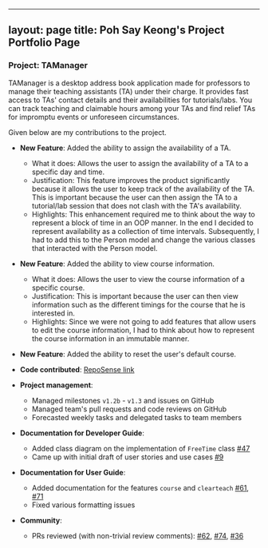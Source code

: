 
---
layout: page
title: Poh Say Keong's Project Portfolio Page
---

### Project: TAManager

TAManager is a desktop address book application made for professors to manage their teaching assistants (TA) under their charge. It provides fast access to TAs' contact details and their availabilities for tutorials/labs. You can track teaching and claimable hours among your TAs and find relief TAs for impromptu events or unforeseen circumstances.

Given below are my contributions to the project.

* **New Feature**: Added the ability to assign the availability of a TA.
  * What it does: Allows the user to assign the availability of a TA to a specific day and time.
  * Justification: This feature improves the product significantly because it allows the user to keep track of the availability of the TA. This is important because the user can then assign the TA to a tutorial/lab session that does not clash with the TA's availability.
  * Highlights: This enhancement required me to think about the way to represent a block of time in an OOP manner. In the end I decided to represent availability as a collection of time intervals. Subsequently, I had to add this to the Person model and change the various classes that interacted with the Person model.

* **New Feature**: Added the ability to view course information.
  * What it does: Allows the user to view the course information of a specific course.
  * Justification: This is important because the user can then view information such as the different timings for the course that he is interested in.
  * Highlights: Since we were not going to add features that allow users to edit the course information, I had to think about how to represent the course information in an immutable manner.

* **New Feature**: Added the ability to reset the user's default course.

* **Code contributed**: [RepoSense link](https://nus-cs2103-ay2324s1.github.io/tp-dashboard/?search=pohsaykeong&breakdown=true)

* **Project management**:
    * Managed milestones `v1.2b` - `v1.3` and issues on GitHub
    * Managed team's pull requests and code reviews on GitHub
    * Forecasted weekly tasks and delegated tasks to team members

* **Documentation for Developer Guide**:
  * Added class diagram on the implementation of `FreeTime` class [\#47](https://github.com/AY2324S1-CS2103T-T10-1/tp/pull/47)
  * Came up with initial draft of user stories and use cases [\#9](https://github.com/AY2324S1-CS2103T-T10-1/tp/pull/9)

* **Documentation for User Guide**:
  * Added documentation for the features `course` and `clearteach` [\#61](https://github.com/AY2324S1-CS2103T-T10-1/tp/pull/61), [\#71](https://github.com/AY2324S1-CS2103T-T10-1/tp/pull/71)
  * Fixed various formatting issues

* **Community**:
  * PRs reviewed (with non-trivial review comments): [\#62](https://github.com/AY2324S1-CS2103T-T10-1/tp/pull/62), [\#74](https://github.com/AY2324S1-CS2103T-T10-1/tp/pull/74), [\#36](https://github.com/AY2324S1-CS2103T-T10-1/tp/pull/36)